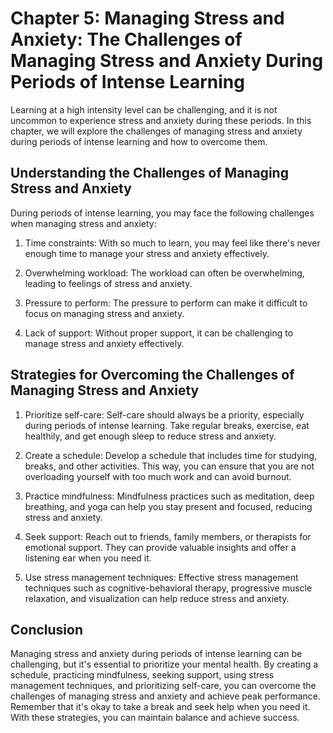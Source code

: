 Chapter 5: Managing Stress and Anxiety: The Challenges of Managing Stress and Anxiety During Periods of Intense Learning
========================================================================================================================

Learning at a high intensity level can be challenging, and it is not uncommon to experience stress and anxiety during these periods. In this chapter, we will explore the challenges of managing stress and anxiety during periods of intense learning and how to overcome them.

Understanding the Challenges of Managing Stress and Anxiety
-----------------------------------------------------------

During periods of intense learning, you may face the following challenges when managing stress and anxiety:

1. Time constraints: With so much to learn, you may feel like there's never enough time to manage your stress and anxiety effectively.

2. Overwhelming workload: The workload can often be overwhelming, leading to feelings of stress and anxiety.

3. Pressure to perform: The pressure to perform can make it difficult to focus on managing stress and anxiety.

4. Lack of support: Without proper support, it can be challenging to manage stress and anxiety effectively.

Strategies for Overcoming the Challenges of Managing Stress and Anxiety
-----------------------------------------------------------------------

1. Prioritize self-care: Self-care should always be a priority, especially during periods of intense learning. Take regular breaks, exercise, eat healthily, and get enough sleep to reduce stress and anxiety.

2. Create a schedule: Develop a schedule that includes time for studying, breaks, and other activities. This way, you can ensure that you are not overloading yourself with too much work and can avoid burnout.

3. Practice mindfulness: Mindfulness practices such as meditation, deep breathing, and yoga can help you stay present and focused, reducing stress and anxiety.

4. Seek support: Reach out to friends, family members, or therapists for emotional support. They can provide valuable insights and offer a listening ear when you need it.

5. Use stress management techniques: Effective stress management techniques such as cognitive-behavioral therapy, progressive muscle relaxation, and visualization can help reduce stress and anxiety.

Conclusion
----------

Managing stress and anxiety during periods of intense learning can be challenging, but it's essential to prioritize your mental health. By creating a schedule, practicing mindfulness, seeking support, using stress management techniques, and prioritizing self-care, you can overcome the challenges of managing stress and anxiety and achieve peak performance. Remember that it's okay to take a break and seek help when you need it. With these strategies, you can maintain balance and achieve success.
